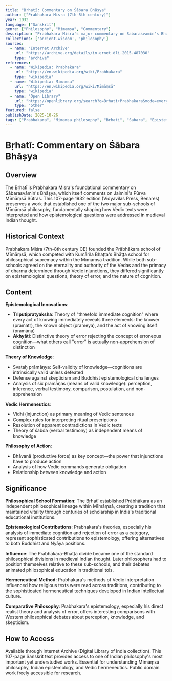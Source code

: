```yaml
---
title: "Bṛhatī: Commentary on Śābara Bhāṣya"
author: ["Prabhakara Misra (7th-8th century)"]
year: 1932
language: ["Sanskrit"]
genre: ["Philosophy", "Mimamsa", "Commentary"]
description: "Prabhakara Misra's major commentary on Sabarasvamin's Bhashya on Jaimini's Purva Mimamsa Sutras, establishing the Prabhakara sub-school of Mimamsa. Distinctive for its epistemological theory of triputipratyaksha (threefold immediate cognition) and rejection of erroneous cognition. Foundational for one of two major medieval Mimamsa schools, emphasizing self-validity of knowledge and primacy of Vedic injunctions."
collections: ['ancient-wisdom', 'philosophy']
sources:
  - name: "Internet Archive"
    url: "https://archive.org/details/in.ernet.dli.2015.487030"
    type: "archive"
references:
  - name: "Wikipedia: Prabhakara"
    url: "https://en.wikipedia.org/wiki/Prabhakara"
    type: "wikipedia"
  - name: "Wikipedia: Mimamsa"
    url: "https://en.wikipedia.org/wiki/Mīmāṃsā"
    type: "wikipedia"
  - name: "Open Library"
    url: "https://openlibrary.org/search?q=Brhati+Prabhakara&mode=everything"
    type: "other"
featured: false
publishDate: 2025-10-26
tags: ["Prabhakara", "Mimamsa philosophy", "Brhati", "Sabara", "Epistemology", "Indian philosophy", "Medieval philosophy", "Vedic hermeneutics", "Dharma", "Knowledge theory"]
---
```


# Bṛhatī: Commentary on Śābara Bhāṣya

## Overview

The Bṛhatī is Prabhakara Misra's foundational commentary on Śābarasvāmin's Bhāṣya, which itself comments on Jaimini's Pūrva Mīmāṃsā Sūtras. This 107-page 1932 edition (Vidyavilas Press, Benares) preserves a work that established one of the two major sub-schools of Mīmāṃsā philosophy, fundamentally shaping how Vedic texts were interpreted and how epistemological questions were addressed in medieval Indian thought.

## Historical Context

Prabhakara Miśra (7th-8th century CE) founded the Prābhākara school of Mīmāṃsā, which competed with Kumārila Bhaṭṭa's Bhāṭṭa school for philosophical supremacy within the Mīmāṃsā tradition. While both sub-schools agreed on the eternality and authority of the Vedas and the primacy of dharma determined through Vedic injunctions, they differed significantly on epistemological questions, theory of error, and the nature of cognition.

## Content

**Epistemological Innovations**:
- **Triputipratyaksha**: Theory of "threefold immediate cognition" where every act of knowing immediately reveals three elements: the knower (pramatṛ), the known object (prameya), and the act of knowing itself (pramāṇa)
- **Akhyāti**: Distinctive theory of error rejecting the concept of erroneous cognition—what others call "error" is actually non-apprehension of distinction

**Theory of Knowledge**:
- Svataḥ prāmāṇya: Self-validity of knowledge—cognitions are intrinsically valid unless defeated
- Defense against skepticism and Buddhist epistemological challenges
- Analysis of six pramāṇas (means of valid knowledge): perception, inference, verbal testimony, comparison, postulation, and non-apprehension

**Vedic Hermeneutics**:
- Vidhi (injunction) as primary meaning of Vedic sentences
- Complex rules for interpreting ritual prescriptions
- Resolution of apparent contradictions in Vedic texts
- Theory of śabda (verbal testimony) as independent means of knowledge

**Philosophy of Action**:
- Bhāvanā (productive force) as key concept—the power that injunctions have to produce action
- Analysis of how Vedic commands generate obligation
- Relationship between knowledge and action

## Significance

**Philosophical School Formation**: The Bṛhatī established Prābhākara as an independent philosophical lineage within Mīmāṃsā, creating a tradition that maintained vitality through centuries of scholarship in India's traditional educational institutions.

**Epistemological Contributions**: Prabhakara's theories, especially his analysis of immediate cognition and rejection of error as a category, represent sophisticated contributions to epistemology, offering alternatives to both Buddhist and Nyāya positions.

**Influence**: The Prābhākara-Bhāṭṭa divide became one of the standard philosophical divisions in medieval Indian thought. Later philosophers had to position themselves relative to these sub-schools, and their debates animated philosophical education in traditional tols.

**Hermeneutical Method**: Prabhakara's methods of Vedic interpretation influenced how religious texts were read across traditions, contributing to the sophisticated hermeneutical techniques developed in Indian intellectual culture.

**Comparative Philosophy**: Prabhakara's epistemology, especially his direct realist theory and analysis of error, offers interesting comparisons with Western philosophical debates about perception, knowledge, and skepticism.

## How to Access

Available through Internet Archive (Digital Library of India collection). This 107-page Sanskrit text provides access to one of Indian philosophy's most important yet understudied works. Essential for understanding Mīmāṃsā philosophy, Indian epistemology, and Vedic hermeneutics. Public domain work freely accessible for research.
